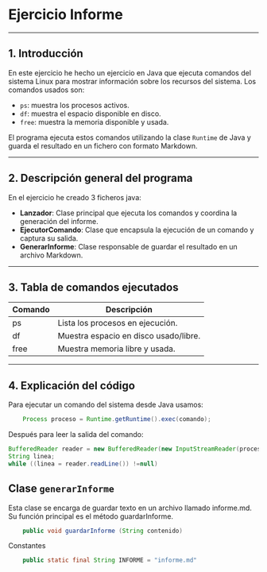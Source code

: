 # Ejercicio Informe

---

## 1. Introducción

En este ejercicio he hecho un ejercicio en Java que ejecuta comandos del sistema Linux para mostrar información sobre los recursos del sistema. Los comandos usados son:

- `ps`: muestra los procesos activos.
- `df`: muestra el espacio disponible en disco.
- `free`: muestra la memoria disponible y usada.

El programa ejecuta estos comandos utilizando la clase `Runtime` de Java y guarda el resultado en un fichero con formato Markdown.

---

## 2. Descripción general del programa

En el ejercicio he creado 3 ficheros java:

- **Lanzador**: Clase principal que ejecuta los comandos y coordina la generación del informe.
- **EjecutorComando**: Clase que encapsula la ejecución de un comando y captura su salida.
- **GenerarInforme**: Clase responsable de guardar el resultado en un archivo Markdown.

---

## 3. Tabla de comandos ejecutados

| Comando | Descripción                             |
|---------|---------------------------------------|
| ps      | Lista los procesos en ejecución.      |
| df      | Muestra espacio en disco usado/libre. |
| free    | Muestra memoria libre y usada.        |

---

## 4. Explicación del código 

Para ejecutar un comando del sistema desde Java usamos:
```java
    Process proceso = Runtime.getRuntime().exec(comando);
```

Después para leer la salida del comando:

```java
BufferedReader reader = new BufferedReader(new InputStreamReader(proceso.getInputStream()));
String linea;
while ((linea = reader.readLine()) !=null)
```
## Clase `generarInforme`

Esta clase se encarga de guardar texto en un archivo llamado informe.md. Su función principal es el método guardarInforme.

```java
    public void guardarInforme (String contenido) 
```
Constantes
```java
    public static final String INFORME = "informe.md"
```
